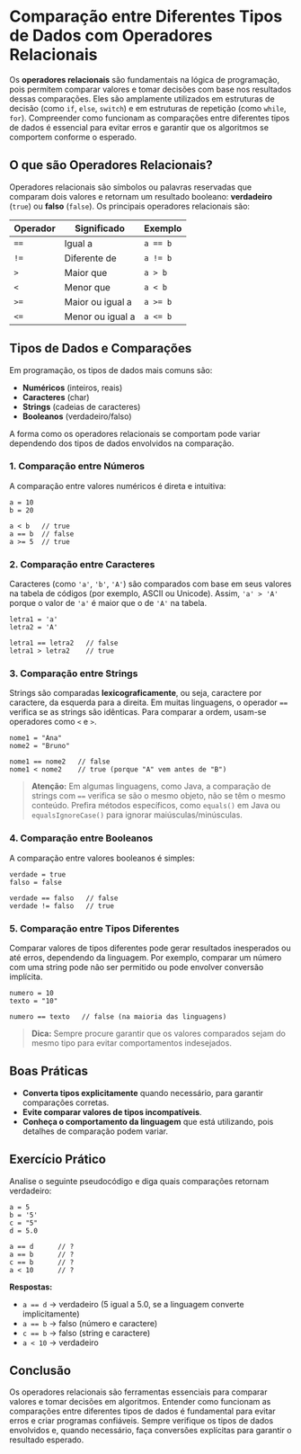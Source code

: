 # Comparação entre Diferentes Tipos de Dados com Operadores Relacionais

Os **operadores relacionais** são fundamentais na lógica de programação, pois permitem comparar valores e tomar decisões com base nos resultados dessas comparações. Eles são amplamente utilizados em estruturas de decisão (como `if`, `else`, `switch`) e em estruturas de repetição (como `while`, `for`). Compreender como funcionam as comparações entre diferentes tipos de dados é essencial para evitar erros e garantir que os algoritmos se comportem conforme o esperado.

## O que são Operadores Relacionais?

Operadores relacionais são símbolos ou palavras reservadas que comparam dois valores e retornam um resultado booleano: **verdadeiro** (`true`) ou **falso** (`false`). Os principais operadores relacionais são:

| Operador | Significado           | Exemplo         |
|----------|----------------------|-----------------|
| `==`     | Igual a              | `a == b`        |
| `!=`     | Diferente de         | `a != b`        |
| `>`      | Maior que            | `a > b`         |
| `<`      | Menor que            | `a < b`         |
| `>=`     | Maior ou igual a     | `a >= b`        |
| `<=`     | Menor ou igual a     | `a <= b`        |

## Tipos de Dados e Comparações

Em programação, os tipos de dados mais comuns são:

- **Numéricos** (inteiros, reais)
- **Caracteres** (char)
- **Strings** (cadeias de caracteres)
- **Booleanos** (verdadeiro/falso)

A forma como os operadores relacionais se comportam pode variar dependendo dos tipos de dados envolvidos na comparação.

### 1. Comparação entre Números

A comparação entre valores numéricos é direta e intuitiva:

```pseudocode
a = 10
b = 20

a < b   // true
a == b  // false
a >= 5  // true
```

### 2. Comparação entre Caracteres

Caracteres (como `'a'`, `'b'`, `'A'`) são comparados com base em seus valores na tabela de códigos (por exemplo, ASCII ou Unicode). Assim, `'a' > 'A'` porque o valor de `'a'` é maior que o de `'A'` na tabela.

```pseudocode
letra1 = 'a'
letra2 = 'A'

letra1 == letra2   // false
letra1 > letra2    // true
```

### 3. Comparação entre Strings

Strings são comparadas **lexicograficamente**, ou seja, caractere por caractere, da esquerda para a direita. Em muitas linguagens, o operador `==` verifica se as strings são idênticas. Para comparar a ordem, usam-se operadores como `<` e `>`.

```pseudocode
nome1 = "Ana"
nome2 = "Bruno"

nome1 == nome2   // false
nome1 < nome2    // true (porque "A" vem antes de "B")
```

> **Atenção:** Em algumas linguagens, como Java, a comparação de strings com `==` verifica se são o mesmo objeto, não se têm o mesmo conteúdo. Prefira métodos específicos, como `equals()` em Java ou `equalsIgnoreCase()` para ignorar maiúsculas/minúsculas.

### 4. Comparação entre Booleanos

A comparação entre valores booleanos é simples:

```pseudocode
verdade = true
falso = false

verdade == falso   // false
verdade != falso   // true
```

### 5. Comparação entre Tipos Diferentes

Comparar valores de tipos diferentes pode gerar resultados inesperados ou até erros, dependendo da linguagem. Por exemplo, comparar um número com uma string pode não ser permitido ou pode envolver conversão implícita.

```pseudocode
numero = 10
texto = "10"

numero == texto   // false (na maioria das linguagens)
```

> **Dica:** Sempre procure garantir que os valores comparados sejam do mesmo tipo para evitar comportamentos indesejados.

## Boas Práticas

- **Converta tipos explicitamente** quando necessário, para garantir comparações corretas.
- **Evite comparar valores de tipos incompatíveis**.
- **Conheça o comportamento da linguagem** que está utilizando, pois detalhes de comparação podem variar.

## Exercício Prático

Analise o seguinte pseudocódigo e diga quais comparações retornam verdadeiro:

```pseudocode
a = 5
b = '5'
c = "5"
d = 5.0

a == d      // ?
a == b      // ?
c == b      // ?
a < 10      // ?
```

**Respostas:**
- `a == d` → verdadeiro (5 igual a 5.0, se a linguagem converte implicitamente)
- `a == b` → falso (número e caractere)
- `c == b` → falso (string e caractere)
- `a < 10` → verdadeiro

## Conclusão

Os operadores relacionais são ferramentas essenciais para comparar valores e tomar decisões em algoritmos. Entender como funcionam as comparações entre diferentes tipos de dados é fundamental para evitar erros e criar programas confiáveis. Sempre verifique os tipos de dados envolvidos e, quando necessário, faça conversões explícitas para garantir o resultado esperado.